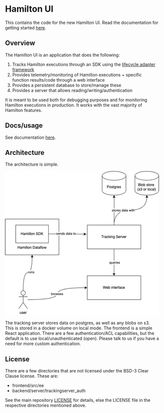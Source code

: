 # Hamilton UI

This contains the code for the new Hamilton UI. Read the documentation for getting started
[here](https://hamilton.dagworks.io/concepts/ui).

## Overview

The Hamilton UI is an application that does the following:

1. Tracks Hamilton executions through an SDK using the [lifecycle adapter framework](https://hamilton.dagworks.io/en/latest/reference/lifecycle-hooks/)
2. Provides telemetry/monitoring of Hamilton executions + specific function results/code through a web interface
3. Provides a persistent database to store/manage these
4. Provides a server that allows reading/writing/authentication

It is meant to be used both for debugging purposes and for monitoring Hamilton executions in production.
It works with the vast majority of Hamilton features.

## Docs/usage

See documentation [here](https://hamilton.dagworks.io/en/latest/concepts/ui).

## Architecture

The architecture is simple.

![architecture-diagram](./hamilton-ui-architecture.png)

The tracking server stores data on postgres, as well as any blobs on s3. This is stored in a docker volume
on local mode. The frontend is a simple React application. There are a few authentication/ACL capabilities,
but the default is to use local/unauthenticated (open). Please talk to us if you have a need for more custom authentication.


## License

There are a few directories that are not licensed under the BSD-3 Clear Clause license. These are:
* frontend/src/ee
* backend/server/trackingserver_auth

See the main repository [LICENSE](../LICENSE) for details, else the LICENSE file in the respective directories
mentioned above.
